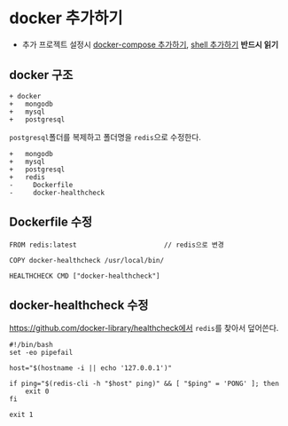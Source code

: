 
# docker 추가하기
* 추가 프로젝트 설정시 [docker-compose 추가하기](add_docker-compose.md), [shell 추가하기](add_shell.md) **반드시 읽기**

## docker 구조
```
+ docker
+   mongodb
+   mysql
+   postgresql
```

`postgresql`폴더를 복제하고 폴더명을 `redis`으로 수정한다.
```
+   mongodb
+   mysql
+   postgresql
+   redis
-     Dockerfile
-     docker-healthcheck
```

## Dockerfile 수정
```
FROM redis:latest                      // redis으로 변경

COPY docker-healthcheck /usr/local/bin/

HEALTHCHECK CMD ["docker-healthcheck"]
```

## docker-healthcheck 수정
https://github.com/docker-library/healthcheck에서 `redis`를 찾아서 덮어쓴다.
```
#!/bin/bash
set -eo pipefail

host="$(hostname -i || echo '127.0.0.1')"

if ping="$(redis-cli -h "$host" ping)" && [ "$ping" = 'PONG' ]; then
	exit 0
fi

exit 1
```